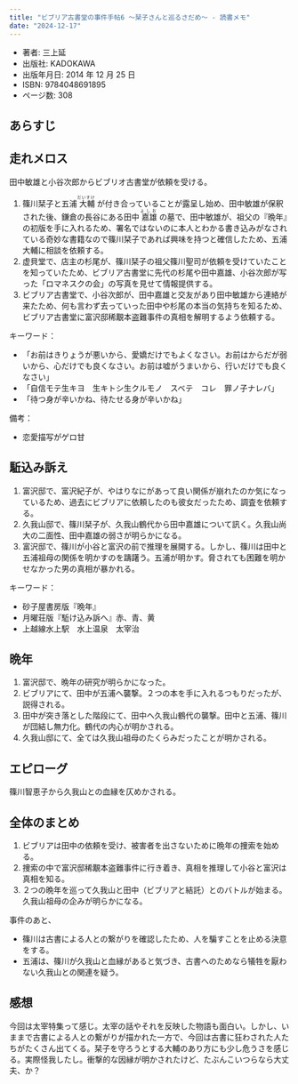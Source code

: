 ```yaml
---
title: "ビブリア古書堂の事件手帖6 〜栞子さんと巡るさだめ〜 - 読書メモ"
date: "2024-12-17"
---
```

- 著者: 三上延
- 出版社: KADOKAWA
- 出版年月日: 2014 年 12 月 25 日
- ISBN: 9784048691895
- ページ数: 308

## あらすじ

## 走れメロス

田中敏雄と小谷次郎からビブリオ古書堂が依頼を受ける。

1. 篠川栞子と五浦<ruby> 大輔 <rp>(</rp><rt>だいすけ</rt><rp>)</rp> </ruby>が付き合っていることが露呈し始め、田中敏雄が保釈された後、鎌倉の長谷にある田中<ruby> 嘉雄 <rp>(</rp><rt>よしお</rt><rp>)</rp> </ruby>の墓で、田中敏雄が、祖父の『晩年』の初版を手に入れるため、署名ではないのに本人とわかる書き込みがなされている奇妙な書籍なので篠川栞子であれば興味を持つと確信したため、五浦大輔に相談を依頼する。
2. 虚貝堂で、店主の杉尾が、篠川栞子の祖父篠川聖司が依頼を受けていたことを知っていたため、ビブリア古書堂に先代の杉尾や田中嘉雄、小谷次郎が写った「ロマネスクの会」の写真を見せて情報提供する。
3. ビブリア古書堂で、小谷次郎が、田中嘉雄と交友があり田中敏雄から連絡が来たため、何も言わず去っていった田中や杉尾の本当の気持ちを知るため、ビブリア古書堂に富沢邸稀覯本盗難事件の真相を解明するよう依頼する。

キーワード：

- 「お前はきりょうが悪いから、愛嬌だけでもよくなさい。お前はからだが弱いから、心だけでも良くなさい。お前は嘘がうまいから、行いだけでも良くなさい」
- 「自信モテ生キヨ　生キトシ生クルモノ　スベテ　コレ　罪ノ子ナレバ」
- 「待つ身が辛いかね、待たせる身が辛いかね」

備考：

- 恋愛描写がゲロ甘

## 駈込み訴え

1. 富沢邸で、富沢紀子が、やはりなにがあって良い関係が崩れたのか気になっているため、過去にビブリアに依頼したのも彼女だったため、調査を依頼する。
2. 久我山邸で、篠川栞子が、久我山鶴代から田中嘉雄について訊く。久我山尚大の二面性、田中嘉雄の弱さが明らかになる。
3. 富沢邸で、篠川が小谷と富沢の前で推理を展開する。しかし、篠川は田中と五浦祖母の関係を明かすのを躊躇う。五浦が明かす。脅されても困難を明かせなかった男の真相が暴かれる。

キーワード：

- 砂子屋書房版『晩年』
- 月曜荘版『駈け込み訴へ』赤、青、黄
- 上越線水上駅　水上温泉　太宰治

## 晩年

1. 富沢邸で、晩年の研究が明らかになった。
2. ビブリアにて、田中が五浦へ襲撃。２つの本を手に入れるつもりだったが、説得される。
3. 田中が突き落とした階段にて、田中へ久我山鶴代の襲撃。田中と五浦、篠川が団結し無力化。鶴代の内心が明かされる。
4. 久我山邸にて、全ては久我山祖母のたくらみだったことが明かされる。

## エピローグ

篠川智恵子から久我山との血縁を仄めかされる。

## 全体のまとめ

1. ビブリアは田中の依頼を受け、被害者を出さないために晩年の捜索を始める。
2. 捜索の中で富沢邸稀覯本盗難事件に行き着き、真相を推理して小谷と富沢は真相を知る。
3. ２つの晩年を巡って久我山と田中（ビブリアと結託）とのバトルが始まる。久我山祖母の企みが明らかになる。

事件のあと、

- 篠川は古書による人との繋がりを確認したため、人を騙すことを止める決意をする。
- 五浦は、篠川が久我山と血縁があると気づき、古書へのためなら犠牲を厭わない久我山との関連を疑う。

## 感想

今回は太宰特集って感じ。太宰の話やそれを反映した物語も面白い。しかし、いままで古書による人との繋がりが描かれた一方で、今回は古書に狂わされた人たちがたくさん出てくる。栞子を守ろうとする大輔のあり方にも少し危うさを感じる。実際怪我したし。衝撃的な因縁が明かされたけど、たぶんこいつらなら大丈夫、か？